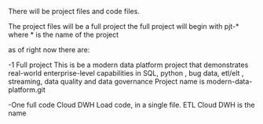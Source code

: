 There will be project files and code files.

The project files will be a full project
the full project will begin with pjt-* where * is the name of the project

as of right now there are:

-1 Full project This is  be a modern data platform project that demonstrates real-world enterprise-level capabilities in SQL, python , bug data, etl/elt , streaming, data quality and data governance
Project name is modern-data-platform.git


-One full code Cloud DWH Load code, in a single file. ETL Cloud DWH is the name
